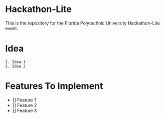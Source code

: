 # Hackathon-Lite
This is the repository for the Florida Polytechnic University Hackathon-Lite event.

# Idea
    1. Idea 1
    2. Idea 2

# Features To Implement

- [] Feature 1
- [] Feature 2
- [] Feature 3